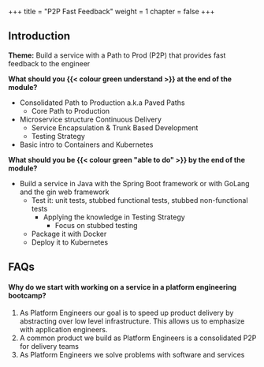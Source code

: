 +++
title = "P2P Fast Feedback"
weight = 1
chapter = false 
+++

## Introduction

**Theme:** Build a service with a Path to Prod (P2P) that provides fast feedback to the engineer

**What should you {{< colour green understand >}} at the end of the module?**

* Consolidated Path to Production a.k.a Paved Paths
    * Core Path to Production
* Microservice structure Continuous Delivery 
    * Service Encapsulation & Trunk Based Development
    * Testing Strategy
* Basic intro to Containers and Kubernetes

**What should you be {{< colour green "able to do" >}} by the end of the module?**

* Build a service in Java with the Spring Boot framework or with GoLang and the gin web framework
    * Test it: unit tests, stubbed functional tests, stubbed non-functional tests
        * Applying the knowledge in Testing Strategy
            * Focus on stubbed testing
    * Package it with Docker
    * Deploy it to Kubernetes

## FAQs

#### Why do we start with working on a service in a platform engineering bootcamp?

1. As Platform Engineers our goal is to speed up product delivery by abstracting over low level infrastructure. This allows us to emphasize with application engineers. 
2. A common product we build as Platform Engineers is a consolidated P2P for delivery teams
3. As Platform Engineers we solve problems with software and services 
